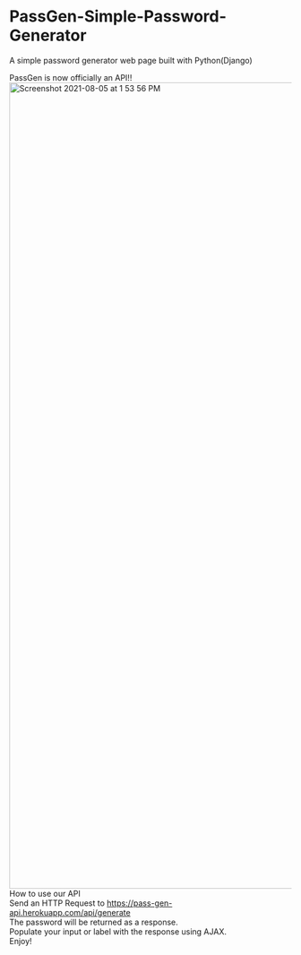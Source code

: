 # PassGen-Simple-Password-Generator
A simple password generator web page built with Python(Django)

PassGen is now officially an API!!
<img width="1440" alt="Screenshot 2021-08-05 at 1 53 56 PM" src="https://user-images.githubusercontent.com/18511990/128353980-96c11456-6c08-4fe9-afb6-a9f13915c9aa.png">
<br>
How to use our API<br>
Send an HTTP Request to
https://pass-gen-api.herokuapp.com/api/generate <br>
The password will be returned as a response.<br>
Populate your input or label with the response using AJAX.<br>
Enjoy!<br>
